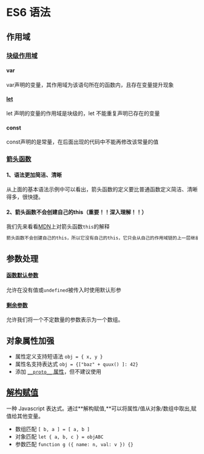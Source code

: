 
# ES6 语法

## 作用域

### [块级作用域](https://developer.mozilla.org/zh-CN/docs/Web/JavaScript/Reference/Statements/block)

#### var

var声明的变量，其作用域为该语句所在的函数内，且存在变量提升现象

#### [let](https://developer.mozilla.org/zh-CN/docs/Web/JavaScript/Reference/Statements/let)

let 声明的变量的作用域是块级的，let 不能重复声明已存在的变量

#### const

const声明的是常量，在后面出现的代码中不能再修改该常量的值

### [箭头函数](https://developer.mozilla.org/zh-CN/docs/Web/JavaScript/Reference/Functions/Arrow_functions)

#### 1、语法更加简洁、清晰

从上面的基本语法示例中可以看出，箭头函数的定义要比普通函数定义简洁、清晰得多，很快捷。

#### 2、箭头函数不会创建自己的this（重要！！深入理解！！）

我们先来看看[MDN](https://links.jianshu.com/go?to=https%3A%2F%2Fdeveloper.mozilla.org%2Fzh-CN%2Fdocs%2FWeb%2FJavaScript%2FReference%2FFunctions%2FArrow_functions)上对箭头函数`this`的解释

```markdown
箭头函数不会创建自己的this，所以它没有自己的this，它只会从自己的作用域链的上一层继承this
```

## 参数处理

#### [函数默认参数](https://developer.mozilla.org/zh-CN/docs/Web/JavaScript/Reference/Functions/Default_parameters)

允许在没有值或`undefined`被传入时使用默认形参

#### [剩余参数](https://developer.mozilla.org/zh-CN/docs/Web/JavaScript/Reference/Functions/Rest_parameters)

允许我们将一个不定数量的参数表示为一个数组。

## 对象属性加强

- 属性定义支持短语法 `obj = { x, y }`
- 属性名支持表达式 `obj = {["baz" + quux() ]: 42}`
- 添加 [`__proto__` 属性](https://developer.mozilla.org/zh-CN/docs/Web/JavaScript/Reference/Global_Objects/Object/proto)，但不建议使用

## [解构赋值](https://developer.mozilla.org/zh-CN/docs/Web/JavaScript/Reference/Operators/Destructuring_assignment)

一种 Javascript 表达式。通过**解构赋值,**可以将属性/值从对象/数组中取出,赋值给其他变量。

- 数组匹配 `[ b, a ] = [ a, b ]`
- 对象匹配 `let { a, b, c } = objABC`
- 参数匹配 `function g ({ name: n, val: v }) {}`
